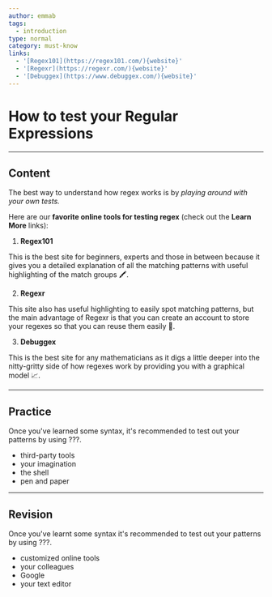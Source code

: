 ```yaml
---
author: emmab
tags:
  - introduction
type: normal
category: must-know
links:
  - '[Regex101](https://regex101.com/){website}'
  - '[Regexr](https://regexr.com/){website}'
  - '[Debuggex](https://www.debuggex.com/){website}'
---
```


# How to test your Regular Expressions


---

## Content

The best way to understand how regex works is by *playing around with your own tests.*

Here are our **favorite online tools for testing regex** (check out the **Learn More** links):

1. **Regex101**

This is the best site for beginners, experts and those in between because it gives you a detailed explanation of all the matching patterns with useful highlighting of the match groups 🖍.

2. **Regexr**

This site also has useful highlighting to easily spot matching patterns, but the main advantage of Regexr is that you can create an account to store your regexes so that you can reuse them easily 💾. 

3. **Debuggex**

This is the best site for any mathematicians as it digs a little deeper into the nitty-gritty side of how regexes work by providing you with a graphical model 📈.


---

## Practice

Once you've learned some syntax, it's recommended to test out your patterns by using ???.

- third-party tools
- your imagination
- the shell
- pen and paper


---

## Revision

Once you've learnt some syntax it's recommended to test out your patterns by using ???.

- customized online tools
- your colleagues
- Google
- your text editor
 
